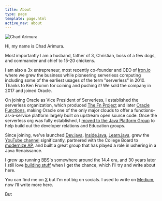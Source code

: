 ```yaml
---
title: About
type: page
template: page.html
active_nav: about
---
```


<div id="headshot">
    <img id="profile-img" 
            src="/assets/chad_cartoon.png" 
            data-cartoon="/assets/chad_cartoon.png" 
            data-real="/assets/chad.jpg" 
            alt="Chad Arimura" />
</div>

<script src="/assets/javascript/about.js"></script>

Hi, my name is Chad Arimura.

Most importantly I am a husband, father of 3, Christian, boss of a few dogs, and commander and chief to 15-20 chickens.

I am also a 3x entrepreneur, most recently co-founder and CEO of [Iron.io](https://www.crunchbase.com/organization/iron-io) where we grew the business while pioneering serverless computing including some of the earliest usages of the term "serverless" in 2010. Thanks to Ken Fromm for coining and pushing it! We sold the company in 2017 and joined Oracle.

On joining Oracle as Vice President of Serverless, I established the serverless organization, which produced [The Fn Project](http://fnproject.io) and later [Oracle Functions](https://www.forbes.com/sites/adrianbridgwater/2019/08/06/oracle-extends-serverless-strategy-to-combat-cloud-complexity), making Oracle one of the only major clouds to offer a functions-as-a-service platform largely built on upstream open source code. Once the serverless org was fully established, I [moved to the Java Platform Group](https://medium.com/@carimura/image-processing-in-java-1e468c92c216) to help build out the developer relations and Education groups.

Since joining, we've launched [Dev.java](https://dev.java), [Inside.java](https://inside.java), [Learn.java](https://learn.java), grew the [YouTube channel](https://youtube.com/java) significantly, partnered with the College Board to [modernize AP](https://newsroom.collegeboard.org/advanced-placement-program-collaborates-oracle-computer-science-updates), and built a great group that has played a role in ushering in a Java Renaissance.

I grew up running BBS's somewhere around the 14.4 era, and 30 years later I still love [building stuff](https://github.com/carimura) when I get the chance, which I'll try and write about here.

You can find me on [X](https://x.com/chadarimura) but I'm not big on socials. I used to write on [Medium](https://medium.com/@carimura), now I'll write more here.

But 
